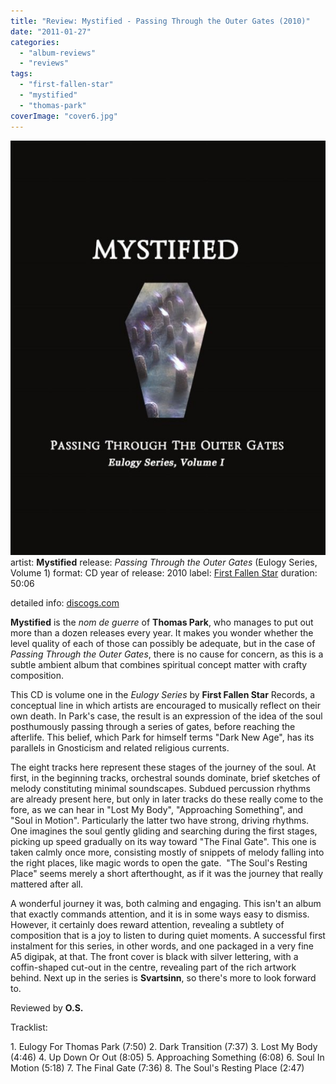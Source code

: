 ```yaml
---
title: "Review: Mystified - Passing Through the Outer Gates (2010)"
date: "2011-01-27"
categories: 
  - "album-reviews"
  - "reviews"
tags: 
  - "first-fallen-star"
  - "mystified"
  - "thomas-park"
coverImage: "cover6.jpg"
---
```


[![](images/cover6.jpg "mystified_gates")](http://www.eveningoflight.nl/wordpress/wp-content/uploads/2011/01/cover6.jpg "mystified_gates")artist: **Mystified** release: _Passing Through the Outer Gates_ (Eulogy Series, Volume 1) format: CD year of release: 2010 label: [First Fallen Star](http://www.firstfallenstar.com/) duration: 50:06

detailed info: [discogs.com](http://www.discogs.com/Mystified-Passing-Through-the-Outer-Gates/release/2347489)

**Mystified** is the _nom de guerre_ of **Thomas Park**, who manages to put out more than a dozen releases every year. It makes you wonder whether the level quality of each of those can possibly be adequate, but in the case of _Passing Through the Outer Gates_, there is no cause for concern, as this is a subtle ambient album that combines spiritual concept matter with crafty composition.

This CD is volume one in the _Eulogy Series_ by **First Fallen Star** Records, a conceptual line in which artists are encouraged to musically reflect on their own death. In Park's case, the result is an expression of the idea of the soul posthumously passing through a series of gates, before reaching the afterlife. This belief, which Park for himself terms "Dark New Age", has its parallels in Gnosticism and related religious currents.

The eight tracks here represent these stages of the journey of the soul. At first, in the beginning tracks, orchestral sounds dominate, brief sketches of melody constituting minimal soundscapes. Subdued percussion rhythms are already present here, but only in later tracks do these really come to the fore, as we can hear in "Lost My Body", "Approaching Something", and "Soul in Motion". Particularly the latter two have strong, driving rhythms. One imagines the soul gently gliding and searching during the first stages, picking up speed gradually on its way toward "The Final Gate". This one is taken calmly once more, consisting mostly of snippets of melody falling into the right places, like magic words to open the gate.  "The Soul's Resting Place" seems merely a short afterthought, as if it was the journey that really mattered after all.

A wonderful journey it was, both calming and engaging. This isn't an album that exactly commands attention, and it is in some ways easy to dismiss. However, it certainly does reward attention, revealing a subtlety of composition that is a joy to listen to during quiet moments. A successful first instalment for this series, in other words, and one packaged in a very fine A5 digipak, at that. The front cover is black with silver lettering, with a coffin-shaped cut-out in the centre, revealing part of the rich artwork behind. Next up in the series is **Svartsinn**, so there's more to look forward to.

Reviewed by **O.S.**

Tracklist:

1\. Eulogy For Thomas Park (7:50) 2. Dark Transition (7:37) 3. Lost My Body (4:46) 4. Up Down Or Out (8:05) 5. Approaching Something (6:08) 6. Soul In Motion (5:18) 7. The Final Gate (7:36) 8. The Soul's Resting Place (2:47)
